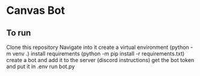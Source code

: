 # Canvas Bot

## To run

Clone this repository
Navigate into it
create a virtual environment (python -m venv .)
install requirements (python -m pip install -r requirements.txt)
create a bot and add it to the server (discord instructions)
get the bot token and put it in .env
run bot.py